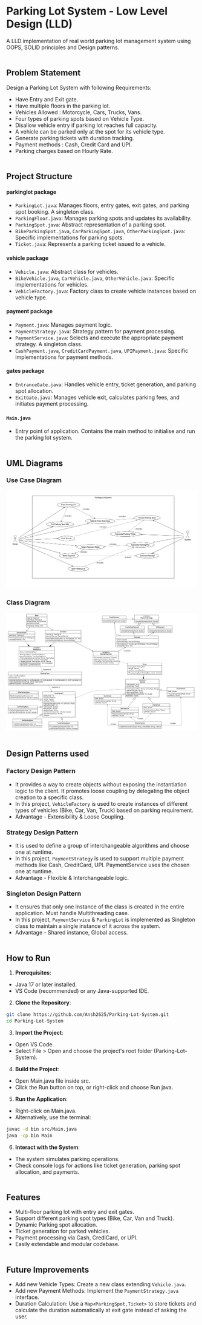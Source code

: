 # Parking Lot System - Low Level Design (LLD) <br>

A LLD implementation of real world parking lot management system using OOPS, SOLID principles and Design patterns. <br> <br>

## Problem Statement <br>

Design a Parking Lot System with following Requirements: <br>

- Have Entry and Exit gate. <br>
- Have multiple floors in the parking lot.<br>
- Vehicles Allowed : Motorcycle, Cars, Trucks, Vans. <br>
- Four types of parking spots based on Vehicle Type. <br>
- Disallow vehicle entry if parking lot reaches full capacity. <br>
- A vehicle can be parked only at the spot for its vehicle type. <br>
- Generate parking tickets with duration tracking. <br>
- Payment methods : Cash, Credit Card and UPI. <br>
- Parking charges based on Hourly Rate. <br><br>

## Project Structure <br>

#### parkinglot package <br>
- ```ParkingLot.java```: Manages floors, entry gates, exit gates, and parking spot booking. A singleton class.<br>
- ```ParkingFloor.java```: Manages parking spots and updates its availability. <br>
- ```ParkingSpot.java```: Abstract representation of a parking spot.<br>
- ```BikeParkingSpot.java```, ```CarParkingSpot.java```, ```OtherParkingSpot.java```: Specific implementations for parking spots. <br>
- ```Ticket.java```: Represents a parking ticket issued to a vehicle. <br>

#### vehicle package <br>
- ```Vehicle.java```: Abstract class for vehicles. <br>
- ```BikeVehicle.java```, ```CarVehicle.java```, ```OtherVehicle.java```: Specific implementations for vehicles. <br>
- ```VehicleFactory.java```: Factory class to create vehicle instances based on vehicle type. <br>

#### payment package <br>
- ```Payment.java```: Manages payment logic. <br>
- ```PaymentStrategy.java```: Strategy pattern for payment processing. <br>
- ```PaymentService.java```: Selects and execute the appropriate payment strategy. A singleton class. <br>
- ```CashPayment.java```, ```CreditCardPayment.java```, ```UPIPayment.java```: Specific implementations for payment methods. <br>

#### gates package <br>
- ```EntranceGate.java```: Handles vehicle entry, ticket generation, and parking spot allocation. <br> 
- ```ExitGate.java```: Manages vehicle exit, calculates parking fees, and initiates payment processing. <br>

#### ```Main.java``` <br>
- Entry point of application. Contains the main method to initialise and run the parking lot system. <br><br>

## UML Diagrams <br>

### Use Case Diagram <br>
![Use Case](Parking-Lot-System/diagrams/Usecase_Diagram.png) <br>

### Class Diagram <br>
![Class](Parking-Lot-System/diagrams/Class_Diagram.png)<br><br>

## Design Patterns used <br>

### Factory Design Pattern <br>
- It provides a way to create objects without exposing the instantiation logic to the client. It promotes loose coupling by delegating the object creation to a specific class. <br>
- In this project, ```VehicleFactory``` is used to create instances of different types of vehicles (Bike, Car, Van, Truck) based on parking requirement. <br>
- Advantage - Extensibility & Loose Coupling. <br>

### Strategy Design Pattern <br>
- It is used to define a group of interchangeable algorithms and choose one at runtime. <br>
- In this project, ```PaymentStrategy``` is used to support multiple payment methods like Cash, CreditCard, UPI. PaymentService uses the chosen one at runtime. <br>
- Advantage - Flexible & Interchangeable logic. <br>

### Singleton Design Pattern <br>
- It ensures that only one instance of the class is created in the entire application. Must handle Multithreading case. <br>
- In this project, ```PaymentService``` & ```ParkingLot``` is implemented as Singleton class to maintain a single instance of it across the system. <br>
- Advantage - Shared instance, Global access. <br> <br>

## How to Run <br>

1. **Prerequisites**: <br>
- Java 17 or later installed. <br>
- VS Code (recommended) or any Java-supported IDE. <br>

2. **Clone the Repository**: <br>
```bash
git clone https://github.com/Ansh2625/Parking-Lot-System.git 
cd Parking-Lot-System
``` 

3. **Import the Project**: <br>
- Open VS Code. <br>
- Select File > Open and choose the project's root folder (Parking-Lot-System). <br>

4. **Build the Project**: <br>
- Open Main.java file inside src. <br>
- Click the Run button on top, or right-click and choose Run java. <br>

5. **Run the Application**: <br>
- Right-click on Main.java. <br>
- Alternatively, use the terminal: <br>
```bash
javac -d bin src/Main.java 
java -cp bin Main
```

6. **Interact with the System**: <br>
- The system simulates parking operations. <br>
- Check console logs for actions like ticket generation, parking spot allocation, and payments. <br> <br>

## Features <br>
- Multi-floor parking lot with entry and exit gates. <br>
- Support different parking spot types (Bike, Car, Van and Truck). <br>
- Dynamic Parking spot allocation. <br>
- Ticket generation for parked vehicles. <br>
- Payment processing via Cash, CrediCard, or UPI. <br>
- Easily extendable and modular codebase. <br><br>

## Future Improvements <br>
- Add new Vehicle Types: Create a new class extending ```Vehicle.java```. <br>
- Add new Payment Methods: Implement the ```PaymentStrategy.java``` interface. <br>
- Duration Calculation: Use a ```Map<ParkingSpot,Ticket>``` to store tickets and calculate the duration automatically at exit gate instead of asking the user. <br>